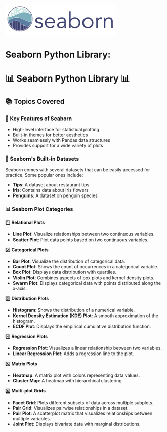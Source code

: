 <img src="seaborn_logo.svg" alt="NumPy Logo" style="width:350px; height:100px;">
<h1>Seaborn Python Library:</h1>

# 📊 Seaborn Python Library 📊

## 📚 Topics Covered

### 📝 Key Features of Seaborn
- High-level interface for statistical plotting
- Built-in themes for better aesthetics
- Works seamlessly with Pandas data structures
- Provides support for a wide variety of plots

### 📑 Seaborn's Built-in Datasets
Seaborn comes with several datasets that can be easily accessed for practice. Some popular ones include:
- **Tips**: A dataset about restaurant tips
- **Iris**: Contains data about Iris flowers
- **Penguins**: A dataset on penguin species

### 📊 Seaborn Plot Categories

1️⃣ **Relational Plots**  
   - **Line Plot**: Visualize relationships between two continuous variables.  
   - **Scatter Plot**: Plot data points based on two continuous variables.

2️⃣ **Categorical Plots**  
   - **Bar Plot**: Visualize the distribution of categorical data.  
   - **Count Plot**: Shows the count of occurrences in a categorical variable.  
   - **Box Plot**: Displays data distribution with quartiles.  
   - **Violin Plot**: Combines aspects of box plots and kernel density plots.  
   - **Swarm Plot**: Displays categorical data with points distributed along the x-axis.

3️⃣ **Distribution Plots**  
   - **Histogram**: Shows the distribution of a numerical variable.  
   - **Kernel Density Estimation (KDE) Plot**: A smooth approximation of the histogram.  
   - **ECDF Plot**: Displays the empirical cumulative distribution function.

4️⃣ **Regression Plots**  
   - **Regression Plot**: Visualizes a linear relationship between two variables.  
   - **Linear Regression Plot**: Adds a regression line to the plot.

5️⃣ **Matrix Plots**  
   - **Heatmap**: A matrix plot with colors representing data values.  
   - **Cluster Map**: A heatmap with hierarchical clustering.

6️⃣ **Multi-plot Grids**  
   - **Facet Grid**: Plots different subsets of data across multiple subplots.  
   - **Pair Grid**: Visualizes pairwise relationships in a dataset.  
   - **Pair Plot**: A scatterplot matrix that visualizes relationships between multiple variables.  
   - **Joint Plot**: Displays bivariate data with marginal distributions.
